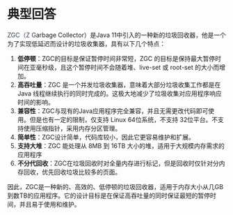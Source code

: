 # 典型回答


<font style="color:rgb(55, 65, 81);">ZGC（Z G</font>arbage Collector）是Java 11中引入的一种新的垃圾回收器，他是一个为了实现低延迟而设计的垃圾收集器，具有以下几个特点：



1. **低停顿**：ZGC的目标是保证暂停时间非常短，ZGC 的目标是保持最大暂停时间在亚毫秒级，且这个暂停时间不会随着堆、live-set 或 root-set 的大小而增加。
2. **高吞吐量**：ZGC 是一个并发垃圾收集器，意味着大部分垃圾收集工作都是在 Java 线程继续执行的同时完成的。这极大地减少了垃圾收集对应用程序响应时间的影响。
3. **兼容性**：ZGC与现有的Java应用程序完全兼容，并且无需更改代码即可使用。但是也有一定的限制，仅支持 Linux 64位系统，不支持 32位平台。不支持使用压缩指针，采用内存分区管理。
4. **简单性**：ZGC设计简单，代码库较小，因此它更容易维护和扩展。
5. **支持大堆**：ZGC 能处理从 8MB 到 16TB 大小的堆，适用于大规模内存需求的应用程序
6. **不分代回收**：ZGC在垃圾回收时对全量内存进行标记，但是回收时仅针对分内存回收，优先回收垃圾比较多的页面。



因此，ZGC是一种新的、高效的、低停顿的垃圾回收器，适用于内存大小从几GB到数TB的应用程序。它的设计目标是在保证高吞吐量的同时保证最短的暂停时间，并且易于使用和维护。

